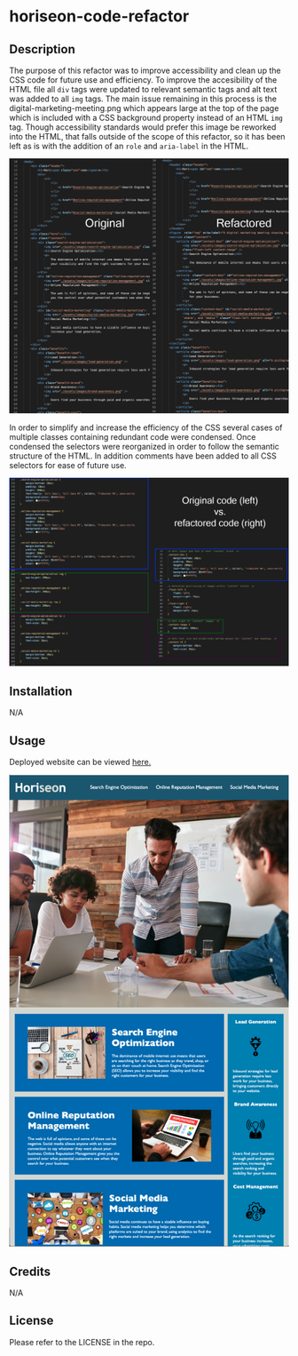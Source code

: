 # horiseon-code-refactor
## Description
The purpose of this refactor was to improve accessibility and clean up the CSS code for future use and efficiency. To improve the accesibility of the HTML file all `div` tags were updated to relevant semantic tags and alt text was added to all `img` tags. The main issue remaining in this process is the digital-marketing-meeting.png which appears large at the top of the page which is included with a CSS background property instead of an HTML `img` tag. Though accessibility standards would prefer this image be reworked into the HTML, that falls outside of the scope of this refactor, so it has been left as is with the addition of an `role` and `aria-label` in the HTML.

![A comparison of the HTML code and the refactored HTML with semantic tags.](./assets/images/Refactored-HTML.jpg)

In order to simplify and increase the efficiency of the CSS several cases of multiple classes containing redundant code were condensed. Once condensed the selectors were reorganized in order to follow the semantic structure of the HTML. In addition comments have been added to all CSS selectors for ease of future use. 

![A comparison of the original CSS and the refactored CSS showing repetitive code being simplified and the addition of comments.](./assets/images/Refactored-CSS.jpg)

## Installation
N/A
## Usage

Deployed website can be viewed [here.](https://github.com)

![A screenshot of deployed webpage](./assets/images/Refactored-Screenshot.png)

## Credits
N/A
## License
Please refer to the LICENSE in the repo.